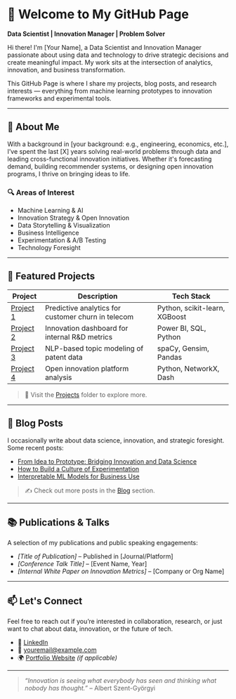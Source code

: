 # 👋 Welcome to My GitHub Page
 
**Data Scientist | Innovation Manager | Problem Solver**

Hi there! I'm [Your Name], a Data Scientist and Innovation Manager passionate about using data and technology to drive strategic decisions and create meaningful impact. My work sits at the intersection of analytics, innovation, and business transformation.

This GitHub Page is where I share my projects, blog posts, and research interests — everything from machine learning prototypes to innovation frameworks and experimental tools.

---

## 🚀 About Me

With a background in [your background: e.g., engineering, economics, etc.], I’ve spent the last [X] years solving real-world problems through data and leading cross-functional innovation initiatives. Whether it's forecasting demand, building recommender systems, or designing open innovation programs, I thrive on bringing ideas to life.

### 🔍 Areas of Interest
- Machine Learning & AI
- Innovation Strategy & Open Innovation
- Data Storytelling & Visualization
- Business Intelligence
- Experimentation & A/B Testing
- Technology Foresight

---

## 🧠 Featured Projects

| Project | Description | Tech Stack |
|--------|-------------|------------|
| [Project 1](./projects/project1.md) | Predictive analytics for customer churn in telecom | Python, scikit-learn, XGBoost |
| [Project 2](./projects/project2.md) | Innovation dashboard for internal R&D metrics | Power BI, SQL, Python |
| [Project 3](./projects/project3.md) | NLP-based topic modeling of patent data | spaCy, Gensim, Pandas |
| [Project 4](./projects/project4.md) | Open innovation platform analysis | Python, NetworkX, Dash |

> 🔎 Visit the [Projects](./projects) folder to explore more.

---

## 📝 Blog Posts

I occasionally write about data science, innovation, and strategic foresight. Some recent posts:

- [From Idea to Prototype: Bridging Innovation and Data Science](./blog/idea-to-prototype.md)
- [How to Build a Culture of Experimentation](./blog/culture-of-experimentation.md)
- [Interpretable ML Models for Business Use](./blog/interpretable-ml.md)

> ✍️ Check out more posts in the [Blog](./blog) section.

---

## 📚 Publications & Talks

A selection of my publications and public speaking engagements:

- *[Title of Publication]* – Published in [Journal/Platform]
- *[Conference Talk Title]* – [Event Name, Year]
- *[Internal White Paper on Innovation Metrics]* – [Company or Org Name]

---

## 📫 Let's Connect

Feel free to reach out if you’re interested in collaboration, research, or just want to chat about data, innovation, or the future of tech.

- 🔗 [LinkedIn](https://www.linkedin.com/in/yourprofile)
- 📧 [youremail@example.com](mailto:youremail@example.com)
- 🌍 [Portfolio Website](https://yourwebsite.com) *(if applicable)*

---

> *“Innovation is seeing what everybody has seen and thinking what nobody has thought.”* – Albert Szent-Györgyi
